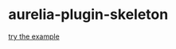 # aurelia-plugin-skeleton

[try the example](http://htmlpreview.github.io/?https://github.com/MeirionHughes/aurelia-plugin-skeleton/blob/master/index.html)